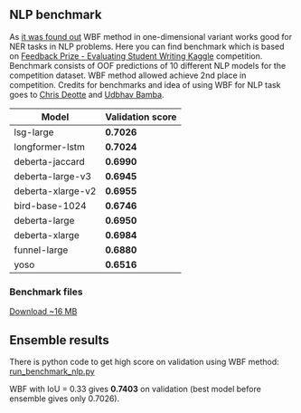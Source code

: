 ## NLP benchmark

As [it was found out](https://www.kaggle.com/c/feedback-prize-2021/discussion/313389) WBF method in one-dimensional variant works good for NER tasks in NLP problems. Here you can find benchmark which is based on
[Feedback Prize - Evaluating Student Writing Kaggle](https://www.kaggle.com/c/feedback-prize-2021/overview) competition. 
Benchmark consists of OOF predictions of 10 different NLP models for the competition dataset. WBF method allowed achieve 2nd place in competition.
Credits for benchmarks and idea of using WBF for NLP task goes to [Chris Deotte](https://www.kaggle.com/cdeotte) and [Udbhav Bamba](https://www.kaggle.com/ubamba98).   


| Model | Validation score |
| ------ | --------------- | 
| lsg-large | **0.7026** |  
| longformer-lstm | **0.7024** |
| deberta-jaccard | **0.6990** |
| deberta-large-v3| **0.6945** |
| deberta-xlarge-v2 | **0.6955** |
| bird-base-1024 | **0.6746** |
| deberta-large | **0.6950** |
| deberta-xlarge | **0.6984** |
| funnel-large | **0.6880** |
| yoso | **0.6516** |

### Benchmark files

[Download ~16 MB](https://github.com/ZFTurbo/Weighted-Boxes-Fusion/releases/download/v1.0.8/benchmark_nlp.zip)

## Ensemble results

There is python code to get high score on validation using WBF method: [run_benchmark_nlp.py](run_benchmark_nlp.py)

WBF with IoU = 0.33 gives **0.7403** on validation (best model before ensemble gives only 0.7026).
